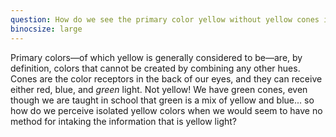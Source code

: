 ```yaml
---
question: How do we see the primary color yellow without yellow cones in our eyes?
binocsize: large
---
```


Primary colors—of which yellow is generally considered to be—are, by definition, colors that cannot be created by combining any other hues. Cones are the color receptors in the back of our eyes, and they can receive either red, blue, and *green* light. Not yellow! We have green cones, even though we are taught in school that green is a mix of yellow and blue... so how do we perceive isolated yellow colors when we would seem to have no method for intaking the information that is yellow light?
